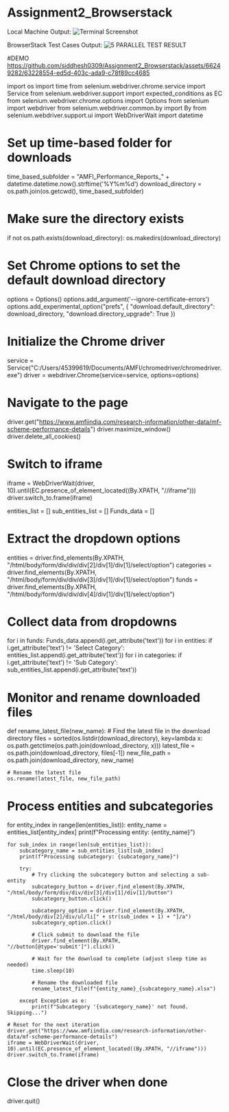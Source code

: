 # Assignment2_Browserstack

Local Machine Output:
![Terminal Screenshot](https://github.com/siddhesh0309/Assignment2_Browserstack/assets/66249282/1ca2e3b7-22dd-4579-a1d9-0885508e0897)

BrowserStack Test Cases Output:
![5 PARALLEL TEST RESULT](https://github.com/siddhesh0309/Assignment2_Browserstack/assets/66249282/4f4fef50-39bb-4eb6-9981-4d08976f8fa6)

#DEMO
https://github.com/siddhesh0309/Assignment2_Browserstack/assets/66249282/63228554-ed5d-403c-ada9-c78f89cc4685



import os
import time
from selenium.webdriver.chrome.service import Service
from selenium.webdriver.support import expected_conditions as EC
from selenium.webdriver.chrome.options import Options
from selenium import webdriver
from selenium.webdriver.common.by import By
from selenium.webdriver.support.ui import WebDriverWait
import datetime

# Set up time-based folder for downloads
time_based_subfolder = "AMFI_Performance_Reports_" + datetime.datetime.now().strftime('%Y%m%d')
download_directory = os.path.join(os.getcwd(), time_based_subfolder)

# Make sure the directory exists
if not os.path.exists(download_directory):
    os.makedirs(download_directory)

# Set Chrome options to set the default download directory
options = Options()
options.add_argument('--ignore-certificate-errors')
options.add_experimental_option("prefs", {
    "download.default_directory": download_directory,
    "download.directory_upgrade": True
})

# Initialize the Chrome driver
service = Service("C:/Users/45399619/Documents/AMFI/chromedriver/chromedriver.exe")
driver = webdriver.Chrome(service=service, options=options)

# Navigate to the page
driver.get("https://www.amfiindia.com/research-information/other-data/mf-scheme-performance-details")
driver.maximize_window()
driver.delete_all_cookies()

# Switch to iframe
iframe = WebDriverWait(driver, 10).until(EC.presence_of_element_located((By.XPATH, "//iframe")))
driver.switch_to.frame(iframe)

entities_list = []
sub_entities_list = []
Funds_data = []

# Extract the dropdown options
entities = driver.find_elements(By.XPATH, "/html/body/form/div/div/div[2]/div[1]/div[1]/select/option")
categories = driver.find_elements(By.XPATH, "/html/body/form/div/div/div[3]/div[1]/div[1]/select/option")
funds = driver.find_elements(By.XPATH, "/html/body/form/div/div/div[4]/div[1]/div[1]/select/option")

# Collect data from dropdowns
for i in funds:
    Funds_data.append(i.get_attribute('text'))
for i in entities:
    if i.get_attribute('text') != 'Select Category':
        entities_list.append(i.get_attribute('text'))
for i in categories:
    if i.get_attribute('text') != 'Sub Category':
        sub_entities_list.append(i.get_attribute('text'))

# Monitor and rename downloaded files
def rename_latest_file(new_name):
    # Find the latest file in the download directory
    files = sorted(os.listdir(download_directory), key=lambda x: os.path.getctime(os.path.join(download_directory, x)))
    latest_file = os.path.join(download_directory, files[-1])
    new_file_path = os.path.join(download_directory, new_name)
    
    # Rename the latest file
    os.rename(latest_file, new_file_path)

# Process entities and subcategories
for entity_index in range(len(entities_list)):
    entity_name = entities_list[entity_index]
    print(f"Processing entity: {entity_name}")
    
    for sub_index in range(len(sub_entities_list)):
        subcategory_name = sub_entities_list[sub_index]
        print(f"Processing subcategory: {subcategory_name}")
        
        try:
            # Try clicking the subcategory button and selecting a sub-entity
            subcategory_button = driver.find_element(By.XPATH, "/html/body/form/div/div/div[3]/div[1]/div[1]/button")
            subcategory_button.click()
            
            subcategory_option = driver.find_element(By.XPATH, "/html/body/div[2]/div/ul/li[" + str(sub_index + 1) + "]/a")
            subcategory_option.click()

            # Click submit to download the file
            driver.find_element(By.XPATH, "//button[@type='submit']").click()

            # Wait for the download to complete (adjust sleep time as needed)
            time.sleep(10)

            # Rename the downloaded file
            rename_latest_file(f"{entity_name}_{subcategory_name}.xlsx")

        except Exception as e:
            print(f"Subcategory '{subcategory_name}' not found. Skipping...")

    # Reset for the next iteration
    driver.get("https://www.amfiindia.com/research-information/other-data/mf-scheme-performance-details")
    iframe = WebDriverWait(driver, 10).until(EC.presence_of_element_located((By.XPATH, "//iframe")))
    driver.switch_to.frame(iframe)

# Close the driver when done
driver.quit()


